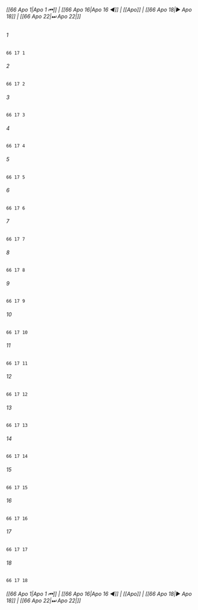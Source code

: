 
###### [[66 Apo 1|Apo 1 ⏮]] | [[66 Apo 16|Apo 16 ◀]] | [[Apo]] | [[66 Apo 18|▶ Apo 18]] | [[66 Apo 22|⏭ Apo 22|]]

###### 1
``` verse
66 17 1 
```
###### 2
``` verse
66 17 2 
```
###### 3
``` verse
66 17 3 
```
###### 4
``` verse
66 17 4 
```
###### 5
``` verse
66 17 5 
```
###### 6
``` verse
66 17 6 
```
###### 7
``` verse
66 17 7 
```
###### 8
``` verse
66 17 8 
```
###### 9
``` verse
66 17 9 
```
###### 10
``` verse
66 17 10 
```
###### 11
``` verse
66 17 11 
```
###### 12
``` verse
66 17 12 
```
###### 13
``` verse
66 17 13 
```
###### 14
``` verse
66 17 14 
```
###### 15
``` verse
66 17 15 
```
###### 16
``` verse
66 17 16 
```
###### 17
``` verse
66 17 17 
```
###### 18
``` verse
66 17 18 
```

###### [[66 Apo 1|Apo 1 ⏮]] | [[66 Apo 16|Apo 16 ◀]] | [[Apo]] | [[66 Apo 18|▶ Apo 18]] | [[66 Apo 22|⏭ Apo 22|]]

